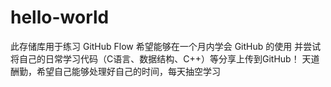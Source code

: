 # hello-world
此存储库用于练习 GitHub Flow
希望能够在一个月内学会 GitHub 的使用
并尝试将自己的日常学习代码（C语言、数据结构、C++）等分享上传到GitHub！
天道酬勤，希望自己能够处理好自己的时间，每天抽空学习
